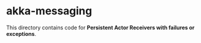 akka-messaging
==============

This directory contains code for **Persistent Actor Receivers with failures or exceptions**.